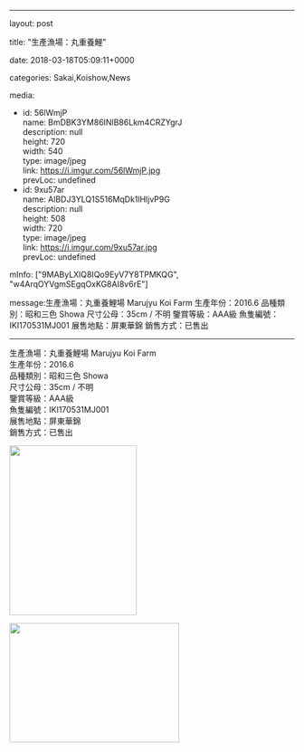 
--- 

layout: post 

title:  "生產漁場：丸重養鯉" 

date:   2018-03-18T05:09:11+0000 

categories: Sakai,Koishow,News 

media:
  - id: 56lWmjP<br />    name: BmDBK3YM86INlB86Lkm4CRZYgrJ<br />    description: null<br />    height: 720<br />    width: 540<br />    type: image/jpeg<br />    link: https://i.imgur.com/56lWmjP.jpg<br />    prevLoc: undefined
  - id: 9xu57ar<br />    name: AlBDJ3YLQ1S516MqDk1lHljvP9G<br />    description: null<br />    height: 508<br />    width: 720<br />    type: image/jpeg<br />    link: https://i.imgur.com/9xu57ar.jpg<br />    prevLoc: undefined

mInfo: ["9MAByLXlQ8IQo9EyV7Y8TPMKQG", "w4ArqOYVgmSEgqOxKG8AI8v6rE"] 

message:生產漁場：丸重養鯉場 Marujyu Koi Farm
生產年份：2016.6
品種類別：昭和三色 Showa
尺寸公母：35cm / 不明
鑒賞等級：AAA級
魚隻編號：IKI170531MJ001
展售地點：屏東華錦
銷售方式：已售出


--- 

生產漁場：丸重養鯉場 Marujyu Koi Farm<br />生產年份：2016.6<br />品種類別：昭和三色 Showa<br />尺寸公母：35cm / 不明<br />鑒賞等級：AAA級<br />魚隻編號：IKI170531MJ001<br />展售地點：屏東華錦<br />銷售方式：已售出


<a href="https://i.imgur.com/56lWmjP.jpg"><img src="https://i.imgur.com/56lWmjP.jpg" height=300 width=225 /></a> 

 
<a href="https://i.imgur.com/9xu57ar.jpg"><img src="https://i.imgur.com/9xu57ar.jpg" height=211 width=300 /></a> 
 



